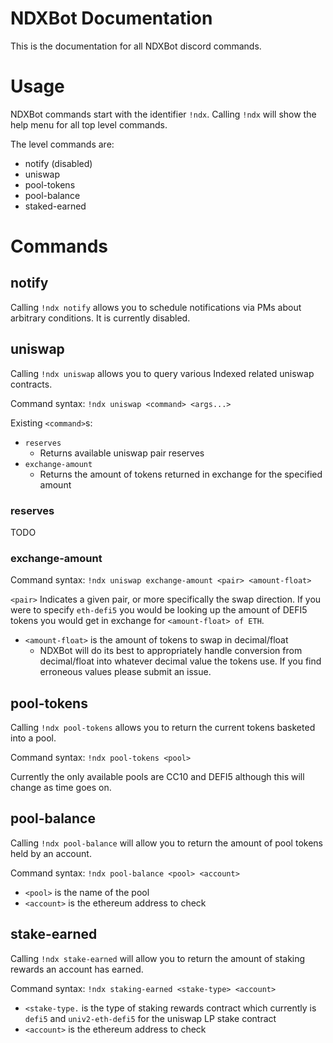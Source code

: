 # NDXBot Documentation

This is the documentation for all NDXBot discord commands. 

# Usage

NDXBot commands start with the identifier `!ndx`. Calling `!ndx` will show the help menu for all top level commands. 

The level commands are:

* notify (disabled)
* uniswap
* pool-tokens
* pool-balance
* staked-earned

# Commands

## notify

Calling `!ndx notify` allows you to schedule notifications via PMs about arbitrary conditions. It is currently disabled.

## uniswap

Calling `!ndx uniswap` allows you to query various Indexed related uniswap contracts.

Command syntax: `!ndx uniswap <command> <args...>`

Existing `<command>`s:

* `reserves`
  * Returns available uniswap pair reserves
* `exchange-amount`
  * Returns the amount of tokens returned in exchange for the specified amount

### reserves

TODO

### exchange-amount

Command syntax: `!ndx uniswap exchange-amount <pair> <amount-float>`

`<pair>` Indicates a given pair, or more specifically the swap direction. If you were to specify `eth-defi5` you would be looking up the amount of DEFI5 tokens you would get in exchange for `<amount-float> of ETH`.
* `<amount-float>` is the amount of tokens to swap in decimal/float
  * NDXBot will do its best to appropriately handle conversion from decimal/float into whatever decimal value the tokens use. If you find erroneous values please submit an issue.

## pool-tokens

Calling `!ndx pool-tokens` allows you to return the current tokens basketed into a pool.

Command syntax: `!ndx pool-tokens <pool>`

Currently the only available pools are CC10 and DEFI5 although this will change as time goes on.

## pool-balance

Calling `!ndx pool-balance` will allow you to return the amount of pool tokens held by an account.

Command syntax: `!ndx pool-balance <pool> <account>`

* `<pool>` is the name of the pool
* `<account>` is the ethereum address to check

## stake-earned

Calling `!ndx stake-earned` will allow you to return the amount of staking rewards an account has earned.

Command syntax: `!ndx staking-earned <stake-type> <account>`

* `<stake-type.` is the type of staking rewards contract which currently is `defi5` and `univ2-eth-defi5` for the uniswap LP stake contract
* `<account>` is the ethereum address to check
